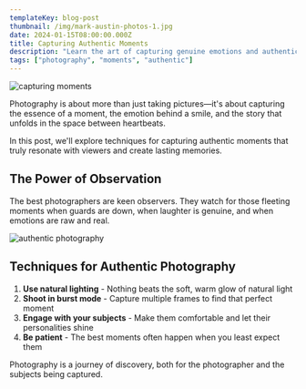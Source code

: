 ```yaml
---
templateKey: blog-post
thumbnail: /img/mark-austin-photos-1.jpg
date: 2024-01-15T08:00:00.000Z
title: Capturing Authentic Moments
description: "Learn the art of capturing genuine emotions and authentic moments in your photography sessions."
tags: ["photography", "moments", "authentic"]
---
```


![capturing moments](/img/mark-austin-photos-2.jpg)

Photography is about more than just taking pictures—it's about capturing the essence of a moment, the emotion behind a smile, and the story that unfolds in the space between heartbeats.

In this post, we'll explore techniques for capturing authentic moments that truly resonate with viewers and create lasting memories.

## The Power of Observation

The best photographers are keen observers. They watch for those fleeting moments when guards are down, when laughter is genuine, and when emotions are raw and real.

![authentic photography](/img/mark-austin-photos-3.jpg)

## Techniques for Authentic Photography

1. **Use natural lighting** - Nothing beats the soft, warm glow of natural light
2. **Shoot in burst mode** - Capture multiple frames to find that perfect moment
3. **Engage with your subjects** - Make them comfortable and let their personalities shine
4. **Be patient** - The best moments often happen when you least expect them

Photography is a journey of discovery, both for the photographer and the subjects being captured.

